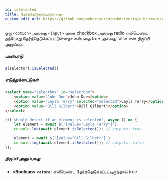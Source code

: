 ```yaml
---
id: isSelected
title: தேர்ந்தெடுக்கப்பட்டுள்ளதா
custom_edit_url: https://github.com/webdriverio/webdriverio/edit/main/packages/webdriverio/src/commands/element/isSelected.ts
---
```


ஒரு `<option>` அல்லது `<input>` வகை checkbox அல்லது radio எலிமெண்ட் 
தற்போது தேர்ந்தெடுக்கப்பட்டுள்ளதா என்பதை true அல்லது false என திருப்பி அனுப்பும்.

##### பயன்பாடு

```js
$(selector).isSelected()
```

##### எடுத்துக்காட்டுகள்

```html title="index.html"
<select name="selectbox" id="selectbox">
    <option value="John Doe">John Doe</option>
    <option value="Layla Terry" selected="selected">Layla Terry</option>
    <option value="Bill Gilbert">Bill Gilbert"</option>
</select>

```

```js title="isSelected.js"
it('should detect if an element is selected', async () => {
    let element = await $('[value="Layla Terry"]');
    console.log(await element.isSelected()); // outputs: true

    element = await $('[value="Bill Gilbert"]')
    console.log(await element.isSelected()); // outputs: false
});
```

##### திருப்பி அனுப்புவது

- **&lt;Boolean&gt;**
            **<code><var>return</var></code>:**  எலிமெண்ட் தேர்ந்தெடுக்கப்பட்டிருந்தால் true